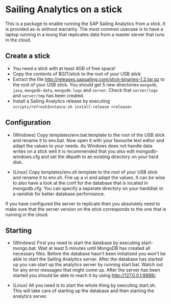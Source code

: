 # Sailing Analytics on a stick

This is a package to enable running the SAP Sailing Analytics from a stick.
It is provided as-is without warranty. The most common usecase is to have a laptop 
running in a loung that replicates data from a master server that runs in the cloud.

## Create a stick

- You need a stick with at least 4GB of free space!
- Copy the contents of $GIT/stick to the root of your USB stick
- Extract the file http://releases.sapsailing.com/stick-binaries-1.2.tar.gz to the root of your USB stick. You should get 5 new directories `mongodb`, `java`, `mongodb-data`, `mongodb-logs` and `server`. Check that `server/logs` and `server/tmp` has been created.
- Install a Sailing Analytics release by executing `scripts/refreshInstance.sh install-release <release>`

## Configuration

- (Windows) Copy templates/env.bat.template to the root of the USB stick and rename it to
env.bat. Now open it with your favourite text editor and adapt the values to your needs.
As Windows does not handle data writes on a stick well it is recommended that you also
edit mongodb-windows.cfg and set the dbpath to an existing directory on your hard disk.

- (Linux) Copy templates/env.sh.template to the root of your USB stick and rename it to
env.sh. Fire up a vi and adapt the values. It can be wise to also have a look at the conf
for the database that is located in mongodb.cfg. You can specify a separate directory
on your harddisk or a ramdisk for better database performance.

If you have configured the server to replicate then you absolutely need to make sure
that the server version on the stick corresponds to the one that is running in the cloud.

## Starting

- (Windows) First you need to start the database by executing start-mongo.bat. Wait at least
5 minutes until MongoDB has created all necessary files. Before the database hasn't been
initialized you won't be able to start the Sailing Analytics server. After the database
has started up you can start up the analytics server by running start.bat. Watch out for any 
error messages that might come up. After the server has been started you should be able to
reach it by using http://127.0.0.1:8888/.

- (Linux) All you need is to start the whole thing by executing start.sh. This will take care
of starting up the database and then starting the analytics server.